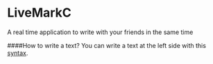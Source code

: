 # LiveMarkC

A real time application to write with your friends in the same time

####How to write a text?
You can write a text at the left side with this [syntax](//github.com/cedced19/LiveMarkC/wiki).
